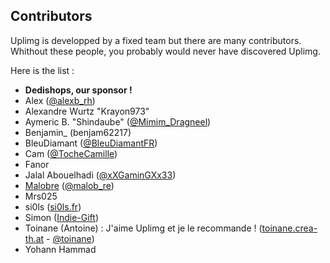 Contributors
---------
Uplimg is developped by a fixed team but there are many contributors. Whithout these people, you probably would never have discovered Uplimg.

Here is the list :

 * **Dedishops, our sponsor !** 
 * Alex ([@alexb_rh](https://twitter.com/alexb_rh))
 * Alexandre Wurtz "Krayon973"
 * Aymeric B. "Shindaube" ([@Mimim_Dragneel](https://twitter.com/Mimim_Dragneel))
 * Benjamin_ (benjam62217)
 * BleuDiamant ([@BleuDiamantFR](https://twitter.com/BleuDiamantFR))
 * Cam ([@TocheCamille](https://twitter.com/TocheCamille))
 * Fanor
 * Jalal Abouelhadi ([@xXGaminGXx33](https://twitter.com/xXGaminGXx33))
 * [Malobre](http://malob.re) ([@malob_re](https://twitter.com/malob_re))
 * Mrs025
 * si0ls ([si0ls.fr](http://www.si0ls.fr/, "www.si0ls.fr"))
 * Simon ([Indie-Gift](http://indie-gift.fr "Indie-Gift"))
 * Toinane (Antoine) : J'aime Uplimg et je le recommande ! ([toinane.crea-th.at](https://toinane.crea-th.at) - [@toinane](https://twitter.com/toinane))
 * Yohann Hammad
